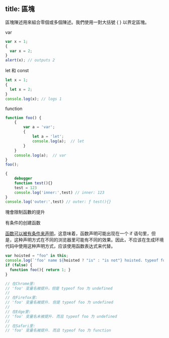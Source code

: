 title: 區塊
---

區塊陳述用來組合零個或多個陳述。我們使用一對大括號 { } 以界定區塊。

var

```js
var x = 1;
{
  var x = 2;
}
alert(x); // outputs 2
```

let 和 const

```js
let x = 1;
{
  let x = 2;
}
console.log(x); // logs 1
```

function

```js
function foo() {
    {
        var a = 'var';
        {
            let a = 'let';
            console.log(a);  // let
        }
    }
    console.log(a);  // var
}
foo();
```

```js
{
    debugger
    function test(){}
    test = 123
    console.log('inner:',test) // inner: 123
}
console.log('outer:',test) // outer: ƒ test(){}
```

塊會限制函數的提升

有条件的创建函数

[函数可以被有条件来声明](https://developer.mozilla.org/zh-CN/docs/Web/JavaScript/Reference/Statements/function)，这意味着，函数声明可能出现在一个 if 语句里，但是，这种声明方式在不同的浏览器里可能有不同的效果。因此，不应该在生成环境代码中使用这种声明方式，应该使用函数表达式来代替。

```js
var hoisted = "foo" in this;
console.log(`'foo' name ${hoisted ? "is" : "is not"} hoisted. typeof foo is ${typeof foo}`);
if (false) {
  function foo(){ return 1; }
}

// 在Chrome里: 
// 'foo' 变量名被提升，但是 typeof foo 为 undefined
// 
// 在Firefox里:
// 'foo' 变量名被提升. 但是 typeof foo 为 undefined
//
// 在Edge里:
// 'foo' 变量名未被提升. 而且 typeof foo 为 undefined
// 
// 在Safari里:
// 'foo' 变量名被提升. 而且 typeof foo 为 function
```
